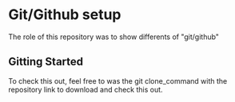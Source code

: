 # Git/Github setup
The role of this repository was to show differents of "git/github"
## Gitting Started
To check this out, feel free to was the git clone_command with the repository link to download and check this out.
